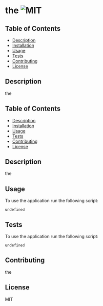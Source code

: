 # the ![MIT](https://img.shields.io/static/v1?label=MIT&message=License&color=green)

  ## Table of Contents

  - [Description](#description)
  - [Installation](#installation)
  - [Usage](#usage)
  - [Tests](#tests)
  - [Contributing](#contributing)
  - [License](#license)

  ## Description

  the

  ## Table of Contents

  - [Description](#description)
  - [Installation](#installation)
  - [Usage](#usage)
  - [Tests](#tests)
  - [Contributing](#contributing)
  - [License](#license)

  ## Description

  the

  

  ## Usage

  To use the application run the following script:

  ```
  undefined
  ```

  ## Tests

  To use the application run the following script:

  ```
  undefined
  ```

  ## Contributing

  the

  ## License

  MIT
  